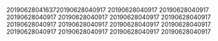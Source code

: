 2019062804163720190628040917
20190628040917
20190628040917
20190628040917
20190628040917
20190628040917
20190628040917
20190628040917
20190628040917
20190628040917
20190628040917
20190628040917
20190628040917
20190628040917
20190628040917
